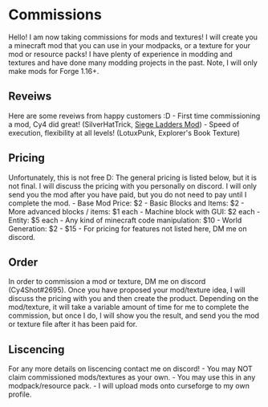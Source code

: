 <h1 id="Commissions">Commissions</h1>
Hello! I am now taking commissions for mods and textures! I will create you a minecraft mod that you can use in your modpacks, or a texture for your mod or resource packs! I have plenty of experience in modding and textures and have done many modding projects in the past. Note, I will only make mods for Forge 1.16+.

<h2 id="Reveiws">Reveiws</h2>
Here are some reveiws from happy customers :D
 - First time commissioning a mod, Cy4 did great! (SilverHatTrick, <a href="https://www.curseforge.com/minecraft/mc-mods/siege-ladders-mod">Siege Ladders Mod</a>)
 - Speed of execution, flexibility at all levels! (LotuxPunk, Explorer's Book Texture)

<h2 id="Pricing">Pricing</h2>
Unfortunately, this is not free D: The general pricing is listed below, but it is not final. I will discuss the pricing with you personally on discord. I will only send you the mod after you have paid, but you do not need to pay until I complete the mod.
 - Base Mod Price: $2
 - Basic Blocks and Items: $2
 - More advanced blocks / items: $1 each
 - Machine block with GUI: $2 each
 - Entity: $5 each
 - Any kind of minecraft code manipulation: $10
 - World Generation: $2 - $15
 - For pricing for features not listed here, DM me on discord.

<h2 id="Order">Order</h2>
In order to commission a mod or texture, DM me on discord (Cy4Shot#2695). Once you have proposed your mod/texture idea, I will discuss the pricing with you and then create the product. Depending on the mod/texture, it will take a variable amount of time for me to complete the commission, but once I do, I will show you the result, and send you the mod or texture file after it has been paid for.

<h2 id="Liscencing">Liscencing</h2>
For any more details on liscencing contact me on discord!
 - You may NOT claim commissioned mods/textures as your own.
 - You may use this in any modpack/resource pack.
 - I will upload mods onto curseforge to my own profile.
